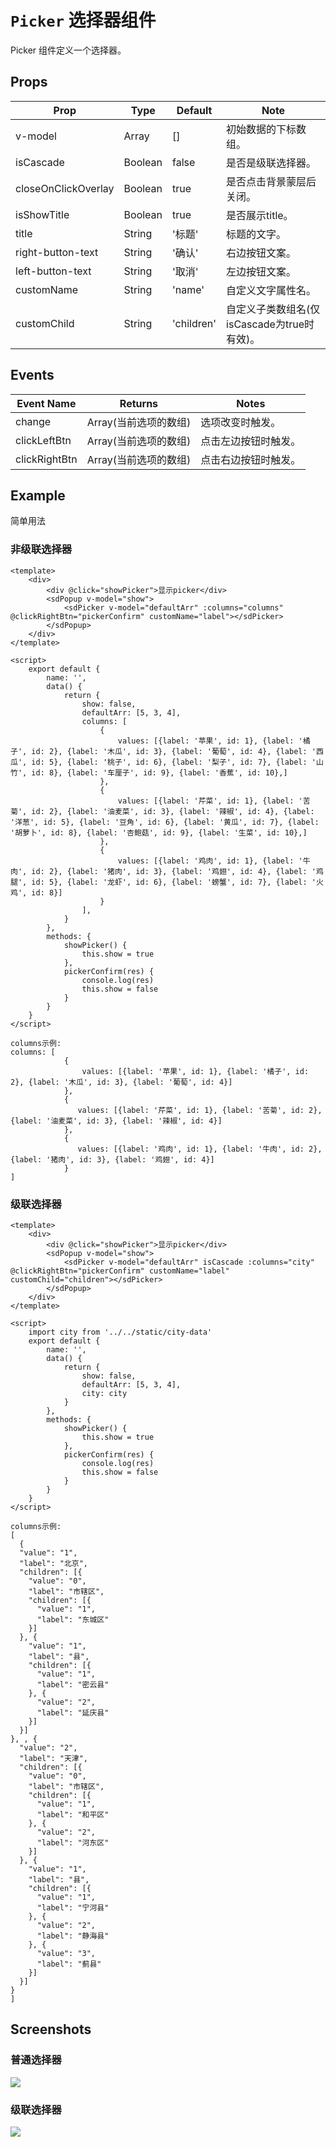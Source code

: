 # `Picker` 选择器组件
Picker 组件定义一个选择器。

## Props
| Prop | Type | Default | Note |
|---|---|---|---|
| v-model | Array | [] | 初始数据的下标数组。
| isCascade | Boolean | false | 是否是级联选择器。
| closeOnClickOverlay | Boolean | true | 是否点击背景蒙层后关闭。
| isShowTitle | Boolean | true | 是否展示title。
| title | String | '标题' | 标题的文字。
| right-button-text | String | '确认' | 右边按钮文案。
| left-button-text | String | '取消' | 左边按钮文案。
| customName | String | 'name' | 自定义文字属性名。
| customChild | String | 'children' | 自定义子类数组名(仅isCascade为true时有效)。

## Events
| Event Name | Returns | Notes |
|---|---|---|
| change | Array(当前选项的数组) | 选项改变时触发。
| clickLeftBtn | Array(当前选项的数组) | 点击左边按钮时触发。
| clickRightBtn | Array(当前选项的数组) | 点击右边按钮时触发。

<!--
## Methods
None.

## Static Props
None.

## Static Methods
None.
-->



## Example
简单用法

### 非级联选择器
```
<template>
    <div>
        <div @click="showPicker">显示picker</div>
        <sdPopup v-model="show">
            <sdPicker v-model="defaultArr" :columns="columns" @clickRightBtn="pickerConfirm" customName="label"></sdPicker>
        </sdPopup>
    </div>
</template>

<script>
    export default {
        name: '',
        data() {
            return {
                show: false,
                defaultArr: [5, 3, 4],
                columns: [
                    {
                        values: [{label: '苹果', id: 1}, {label: '橘子', id: 2}, {label: '木瓜', id: 3}, {label: '葡萄', id: 4}, {label: '西瓜', id: 5}, {label: '桃子', id: 6}, {label: '梨子', id: 7}, {label: '山竹', id: 8}, {label: '车厘子', id: 9}, {label: '香蕉', id: 10},]
                    },
                    {
                        values: [{label: '芹菜', id: 1}, {label: '苦菊', id: 2}, {label: '油麦菜', id: 3}, {label: '辣椒', id: 4}, {label: '洋葱', id: 5}, {label: '豆角', id: 6}, {label: '黄瓜', id: 7}, {label: '胡萝卜', id: 8}, {label: '杏鲍菇', id: 9}, {label: '生菜', id: 10},]
                    },
                    {
                        values: [{label: '鸡肉', id: 1}, {label: '牛肉', id: 2}, {label: '猪肉', id: 3}, {label: '鸡翅', id: 4}, {label: '鸡腿', id: 5}, {label: '龙虾', id: 6}, {label: '螃蟹', id: 7}, {label: '火鸡', id: 8}]
                    }
                ],
            }
        },
        methods: {
            showPicker() {
                this.show = true
            },
            pickerConfirm(res) {
                console.log(res)
                this.show = false
            }
        }
    }
</script>

columns示例:
columns: [
            {
                values: [{label: '苹果', id: 1}, {label: '橘子', id: 2}, {label: '木瓜', id: 3}, {label: '葡萄', id: 4}]
            },
            {
               values: [{label: '芹菜', id: 1}, {label: '苦菊', id: 2}, {label: '油麦菜', id: 3}, {label: '辣椒', id: 4}]
            },
            {
               values: [{label: '鸡肉', id: 1}, {label: '牛肉', id: 2}, {label: '猪肉', id: 3}, {label: '鸡翅', id: 4}]
            }
]
```
### 级联选择器
```
<template>
    <div>
        <div @click="showPicker">显示picker</div>
        <sdPopup v-model="show">
            <sdPicker v-model="defaultArr" isCascade :columns="city" @clickRightBtn="pickerConfirm" customName="label" customChild="children"></sdPicker>
        </sdPopup>
    </div>
</template>

<script>
    import city from '../../static/city-data'
    export default {
        name: '',
        data() {
            return {
                show: false,
                defaultArr: [5, 3, 4],
                city: city
            }
        },
        methods: {
            showPicker() {
                this.show = true
            },
            pickerConfirm(res) {
                console.log(res)
                this.show = false
            }
        }
    }
</script>

columns示例:
[
  {
  "value": "1",
  "label": "北京",
  "children": [{
    "value": "0",
    "label": "市辖区",
    "children": [{
      "value": "1",
      "label": "东城区"
    }]
  }, {
    "value": "1",
    "label": "县",
    "children": [{
      "value": "1",
      "label": "密云县"
    }, {
      "value": "2",
      "label": "延庆县"
    }]
  }]
}, , {
  "value": "2",
  "label": "天津",
  "children": [{
    "value": "0",
    "label": "市辖区",
    "children": [{
      "value": "1",
      "label": "和平区"
    }, {
      "value": "2",
      "label": "河东区"
    }]
  }, {
    "value": "1",
    "label": "县",
    "children": [{
      "value": "1",
      "label": "宁河县"
    }, {
      "value": "2",
      "label": "静海县"
    }, {
      "value": "3",
      "label": "蓟县"
    }]
  }]
}
]

```

## Screenshots
### 普通选择器
![](https://rightinhome.oss-cn-hangzhou.aliyuncs.com/jlbk_xcx/2020/08/07/1596770770530.gif)

### 级联选择器
![](https://rightinhome.oss-cn-hangzhou.aliyuncs.com/jlbk_xcx/2020/08/07/1596770998636.gif)

